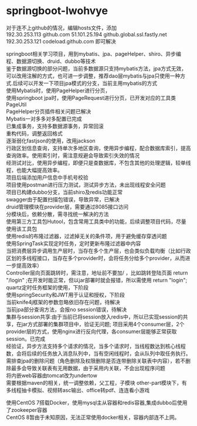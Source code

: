 # springboot-lwohvye

对于连不上github的情况，编辑hosts文件，添加\
192.30.253.113  github.com
51.101.25.194 github.global.ssl.fastly.net
192.30.253.121 codeload.github.com
即可解决

springboot相关学习项目，用到mybatis、jpa、pageHelper、shiro、异步编程、数据源切换、druid、dubbo等技术\
鉴于数据源切换的部分问题，当前多数据源只支持mybatis方法，jpa方式无效，可以改用注解的方式，也可进一步调整，推荐dao层mybatis与jpa只使用一种方式.后续可以开发一下项目jpa模式的分支，当前主用mybatis的方式\
使用Mybatis时，使用PageHelper进行分页，\
使用springboot jpa时，使用PageRequest进行分页，已开发对应的工具类PageUtil\
PageHelper分页插件相关问题已解决\
Mybatis一对多多对多配置已完成\
已集成事务，支持多数据源事务，异常回滚\
重构代码，调整返回格式\
逐渐弱化fastjson的使用，改用jackson\
行政区划信息查询，支持单次多地区查询，使用异步编程，配合数据库索引，提高查询效率。使用索引时，需注意规避会导致索引失效的情况\
经测试对比，使用异步编程，即便只是查数据库，不包含其他的处理逻辑，较单线程，也能大幅提高效率。\
项目后端添加用户信息中手机号校验\
项目使用postman进行压力测试，测试异步方法，未出现线程安全问题\
项目已构建dubbo分支，当前shiro及redis功能正常\
swagger由于配置扫描包错误，导致异常，已解决\
druid管理模块在provider层，需要通过8085接口访问\
分模块后，依赖分散，需寻找统一解决的方法\
使用第三方工具包Hutool，包含常用工具类中的功能，后续调整项目代码，尽量使用该工具包\
使用redis的布隆过滤器，过滤掉无关的条件项，用于避免缓存穿透问题\
使用SpringTask实现定时任务，定时更新布隆过滤器中内容\
当把消费层异步调用生产层时，当存在多个生产层，也会类似负载均衡（比如行政区划的多线程接口，当存在多个provider时，会将任务分给多个provider，从而进一步提高效率）\
Controller层向页面跳转时，需注意，地址前不要加/ ，比如跳转登陆页面 return "/login" ;在开发时能正常，但以jar部署时就会报错，所以需使用 return "login"; \
quartz定时任务框架的使用，下阶段\
使用springSecurity和JWT用于认证和授权，下阶段\
当前knife4j框架的参数忽略依旧存在问题，待解决\
当前jpa部分查询方法，会报no session错误，待解决\
集群与session共享:由于当前已将session放入redis中，所以已实现session的共享，在jar方式部署的集群项目中，验证无问题;
项目采用4个consumer层，2个provider层的方式，使用nginx进行反向代理，各consumer层能够正常获取session。已完成\
经验证，异步方法支持多个请求的情况，当多个请求时，当线程数达到核心线程数，会将后续的任务放入消息队列中，当有空闲线程时，会从队列中取任务执行。\
需排查jpa的删除问题（角色删除及权限删除是否连带删除关联表中内容），若不删除最多会导致关联表有无用数据，由于采用内关联，不会出现程序问题\
将内嵌web容器由tomcat改为undertow\
需要根据maven的相关，统一调整依赖，父工程，子模块
other-part模块下，有多线程抽卡模拟、视频转asc输出、office转pdf、连连看小游戏

使用CentOS 7搭载Docker，使用mysql主从容器和redis容器,集成dubbo后使用了zookeeper容器\
CentOS 8暂由于未知原因，无法正常使用docker相关，容器内部连不上网。
